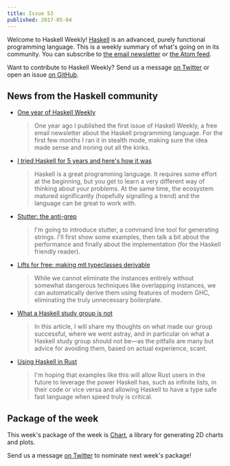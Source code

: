 ```yaml
---
title: Issue 53
published: 2017-05-04
---
```


Welcome to Haskell Weekly!
[Haskell](https://haskell-lang.org) is an advanced, purely functional programming language.
This is a weekly summary of what's going on in its community.
You can subscribe to [the email newsletter](https://news.us10.list-manage.com/subscribe?u=49a6a2e17b12be2c5c4dcb232&id=ffbbbbd930)
or [the Atom feed](/haskell-weekly.atom).

Want to contribute to Haskell Weekly?
Send us a message [on Twitter](https://twitter.com/haskellweekly)
or open an issue [on GitHub](https://github.com/haskellweekly/haskellweekly.github.io).

## News from the Haskell community

-   [One year of Haskell Weekly](http://taylor.fausak.me/2017/05/04/one-year-of-haskell-weekly/)

    > One year ago I published the first issue of Haskell Weekly, a free email newsletter about the Haskell programming language. For the first few months I ran it in stealth mode, making sure the idea made sense and ironing out all the kinks.

-   [I tried Haskell for 5 years and here's how it was](https://metarabbit.wordpress.com/2017/05/02/i-tried-haskell-for-5-years-and-heres-how-it-was/)

    > Haskell is a great programming language. It requires some effort at the beginning, but you get to learn a very different way of thinking about your problems. At the same time, the ecosystem matured significantly (hopefully signalling a trend) and the language can be great to work with.

-   [Stutter: the anti-grep](http://www.nmattia.com/posts/2017-05-01-release-stutter.html)

    > I'm going to introduce stutter, a command line tool for generating strings. I'll first show some examples, then talk a bit about the performance and finally about the implementation (for the Haskell friendly reader).

-   [Lifts for free: making mtl typeclasses derivable](https://lexi-lambda.github.io/blog/2017/04/28/lifts-for-free-making-mtl-typeclasses-derivable/)

    > While we cannot eliminate the instances entirely without somewhat dangerous techniques like overlapping instances, we can automatically derive them using features of modern GHC, eliminating the truly unnecessary boilerplate.

-   [What a Haskell study group is not](http://bitemyapp.com//posts/2017-05-03-what-a-haskell-study-group-is-not.html)

    > In this article, I will share my thoughts on what made our group successful, where we went astray, and in particular on what a Haskell study group should not be—as the pitfalls are many but advice for avoiding them, based on actual experience, scant.

-   [Using Haskell in Rust](https://mgattozzi.com/rust-haskell)

    > I'm hoping that examples like this will allow Rust users in the future to leverage the power Haskell has, such as infinite lists, in their code or vice versa and allowing Haskell to have a type safe fast language when speed truly is critical.

## Package of the week

This week's package of the week is [Chart](https://hackage.haskell.org/package/Chart),
a library for generating 2D charts and plots.

Send us a message [on Twitter](https://twitter.com/haskellweekly) to nominate next week's package!
